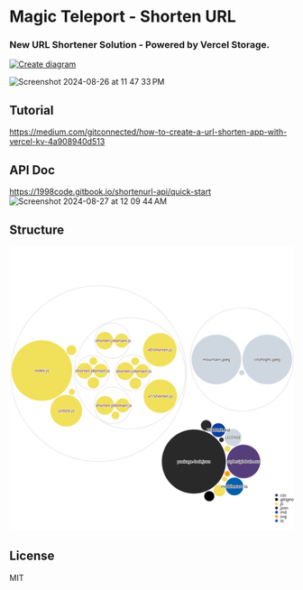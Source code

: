 # Magic Teleport - Shorten URL
### New URL Shortener Solution - Powered by Vercel Storage.

[![Create diagram](https://github.com/1998code/shorten-url/actions/workflows/diagram.yml/badge.svg?branch=main)](https://github.com/1998code/shorten-url/actions/workflows/diagram.yml)

<img width="1443" alt="Screenshot 2024-08-26 at 11 47 33 PM" src="https://github.com/user-attachments/assets/98e123f4-cbf9-438b-86b4-cbbf56e2bed2">

## Tutorial
https://medium.com/gitconnected/how-to-create-a-url-shorten-app-with-vercel-kv-4a908940d513

## API Doc
https://1998code.gitbook.io/shortenurl-api/quick-start
<img width="915" alt="Screenshot 2024-08-27 at 12 09 44 AM" src="https://github.com/user-attachments/assets/3ff9aae1-cadc-47d3-aad3-7a6fa1090556">

## Structure
![diagram](https://raw.githubusercontent.com/1998code/shorten-url/main/diagram.svg)

## License
MIT
